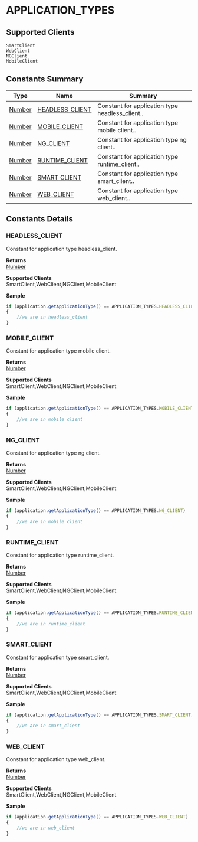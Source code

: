#  APPLICATION_TYPES

## **Supported Clients**

    SmartClient
    WebClient
    NGClient
    MobileClient

## Constants Summary

| Type                                                  | Name                                          | Summary                                                          |
| ----------------------------------------------------- | --------------------------------------------- | ---------------------------------------------------------------- |
| [Number](../JSLib/Number.md) | [HEADLESS_CLIENT](APPLICATION_TYPES.md#HEADLESS_CLIENT)                   | Constant for application type headless_client..                                    |
| [Number](../JSLib/Number.md) | [MOBILE_CLIENT](APPLICATION_TYPES.md#MOBILE_CLIENT)                   | Constant for application type mobile client..                                    |
| [Number](../JSLib/Number.md) | [NG_CLIENT](APPLICATION_TYPES.md#NG_CLIENT)                   | Constant for application type ng client..                                    |
| [Number](../JSLib/Number.md) | [RUNTIME_CLIENT](APPLICATION_TYPES.md#RUNTIME_CLIENT)                   | Constant for application type runtime_client..                                    |
| [Number](../JSLib/Number.md) | [SMART_CLIENT](APPLICATION_TYPES.md#SMART_CLIENT)                   | Constant for application type smart_client..                                    |
| [Number](../JSLib/Number.md) | [WEB_CLIENT](APPLICATION_TYPES.md#WEB_CLIENT)                   | Constant for application type web_client..                                    |

## Constants Details

### HEADLESS_CLIENT

Constant for application type headless_client.

**Returns**\
[Number](../JSLib/Number.md) 

**Supported Clients**\
SmartClient,WebClient,NGClient,MobileClient

**Sample**

```javascript
if (application.getApplicationType() == APPLICATION_TYPES.HEADLESS_CLIENT)
{
	//we are in headless_client
}
```
### MOBILE_CLIENT

Constant for application type mobile client.

**Returns**\
[Number](../JSLib/Number.md) 

**Supported Clients**\
SmartClient,WebClient,NGClient,MobileClient

**Sample**

```javascript
if (application.getApplicationType() == APPLICATION_TYPES.MOBILE_CLIENT)
{
	//we are in mobile client
}
```
### NG_CLIENT

Constant for application type ng client.

**Returns**\
[Number](../JSLib/Number.md) 

**Supported Clients**\
SmartClient,WebClient,NGClient,MobileClient

**Sample**

```javascript
if (application.getApplicationType() == APPLICATION_TYPES.NG_CLIENT)
{
	//we are in mobile client
}
```
### RUNTIME_CLIENT

Constant for application type runtime_client.

**Returns**\
[Number](../JSLib/Number.md) 

**Supported Clients**\
SmartClient,WebClient,NGClient,MobileClient

**Sample**

```javascript
if (application.getApplicationType() == APPLICATION_TYPES.RUNTIME_CLIENT)
{
	//we are in runtime_client
}
```
### SMART_CLIENT

Constant for application type smart_client.

**Returns**\
[Number](../JSLib/Number.md) 

**Supported Clients**\
SmartClient,WebClient,NGClient,MobileClient

**Sample**

```javascript
if (application.getApplicationType() == APPLICATION_TYPES.SMART_CLIENT)
{
	//we are in smart_client
}
```
### WEB_CLIENT

Constant for application type web_client.

**Returns**\
[Number](../JSLib/Number.md) 

**Supported Clients**\
SmartClient,WebClient,NGClient,MobileClient

**Sample**

```javascript
if (application.getApplicationType() == APPLICATION_TYPES.WEB_CLIENT)
{
	//we are in web_client
}
```

